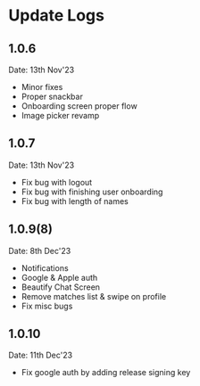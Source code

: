 # Update Logs

## 1.0.6
Date: 13th Nov'23
- Minor fixes
- Proper snackbar
- Onboarding screen proper flow
- Image picker revamp

## 1.0.7
Date: 13th Nov'23
- Fix bug with logout
- Fix bug with finishing user onboarding
- Fix bug with length of names

## 1.0.9(8)
Date: 8th Dec'23
- Notifications
- Google & Apple auth
- Beautify Chat Screen
- Remove matches list & swipe on profile
- Fix misc bugs

## 1.0.10
Date: 11th Dec'23
- Fix google auth by adding release signing key